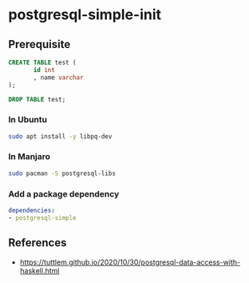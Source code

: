 # postgresql-simple-init

## Prerequisite

```sql
CREATE TABLE test (
       id int
       , name varchar
);

DROP TABLE test;
```

### In Ubuntu

```bash
sudo apt install -y libpq-dev
```

### In Manjaro

```bash
sudo pacman -S postgresql-libs
```

### Add a package dependency

```yaml
dependencies:
- postgresql-simple
```

## References

- <https://tuttlem.github.io/2020/10/30/postgresql-data-access-with-haskell.html>
